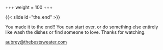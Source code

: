 +++
weight = 100
+++

{{< slide id="the_end" >}}

You made it to the end!! You can [start over](#main_menu), or do something else entirely like wash the dishes or find someone to love. Thanks for watching.

aubrey@thebestsweater.com
